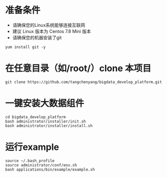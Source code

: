 # 准备条件
- 请确保您的Linux系统能够连接互联网
- 建议 Linux 版本为 Centos 7.8 Mini 版本
- 请确保您的机器安装了git
```
yum install git -y
```

# 在任意目录（如/root/）clone 本项目
```
git clone https://github.com/tangchenyang/bigdata_develop_platform.git
``` 

# 一键安装大数据组件 
```
cd bigdata_develop_platform
bash administrator/installer/init.sh
bash administrator/installer/install.sh
```

# 运行example
```
source ~/.bash_profile
source administrator/conf/env.sh
bash applications/bin/example/example.sh
```